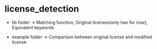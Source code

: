 # license_detection

* lib folder -> Matching function, Original licenses(only two for now), Equivalent keywords

* example folder -> Comparison between original license and modified license


